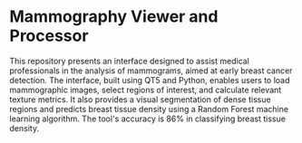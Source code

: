# Mammography Viewer and Processor

This repository presents an interface designed to assist medical professionals in the analysis of mammograms, aimed at early breast cancer detection. The interface, built using QT5 and Python, enables users to load mammographic images, select regions of interest, and calculate relevant texture metrics. It also provides a visual segmentation of dense tissue regions and predicts breast tissue density using a Random Forest machine learning algorithm. The tool's accuracy is 86% in classifying breast tissue density.
